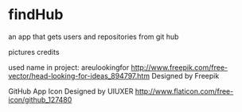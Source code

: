 # findHub
an app that gets users and repositories from git hub



pictures credits

used name in project: areulookingfor
http://www.freepik.com/free-vector/head-looking-for-ideas_894797.htm
Designed by Freepik


GitHub App Icon Designed by UIUXER 
http://www.flaticon.com/free-icon/github_127480

